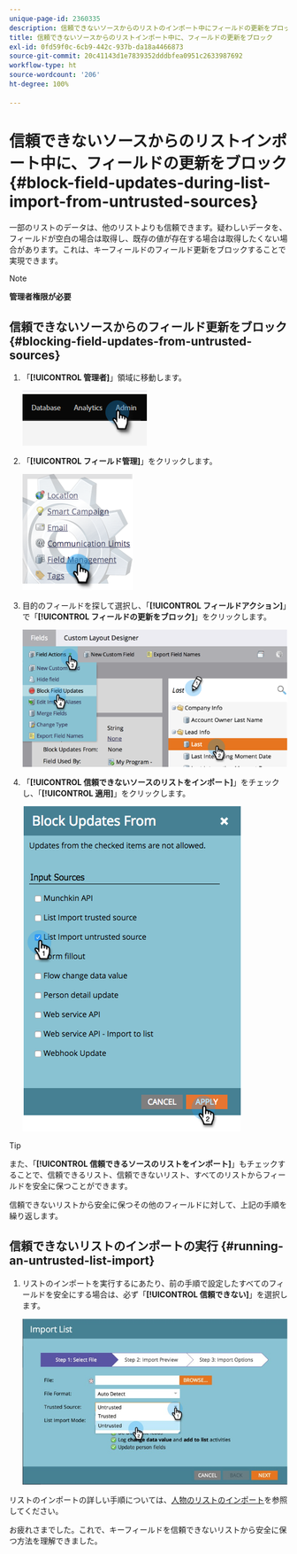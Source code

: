 ```yaml
---
unique-page-id: 2360335
description: 信頼できないソースからのリストのインポート中にフィールドの更新をブロック - Marketo ドキュメント - 製品ドキュメント
title: 信頼できないソースからのリストインポート中に、フィールドの更新をブロック
exl-id: 0fd59f0c-6cb9-442c-937b-da18a4466873
source-git-commit: 20c41143d1e7839352dddbfea0951c2633987692
workflow-type: ht
source-wordcount: '206'
ht-degree: 100%

---
```


# 信頼できないソースからのリストインポート中に、フィールドの更新をブロック {#block-field-updates-during-list-import-from-untrusted-sources}

一部のリストのデータは、他のリストよりも信頼できます。疑わしいデータを、フィールドが空白の場合は取得し、既存の値が存在する場合は取得したくない場合があります。これは、キーフィールドのフィールド更新をブロックすることで実現できます。

>[!NOTE]
>
>**管理者権限が必要**

## 信頼できないソースからのフィールド更新をブロック {#blocking-field-updates-from-untrusted-sources}

1. 「**[!UICONTROL 管理者]**」領域に移動します。

   ![](assets/blocking-field-updates-from-untrusted-sources-1.png)

1. 「**[!UICONTROL フィールド管理]**」をクリックします。

   ![](assets/blocking-field-updates-from-untrusted-sources-2.png)

1. 目的のフィールドを探して選択し、「**[!UICONTROL フィールドアクション]**」で「**[!UICONTROL フィールドの更新をブロック]**」をクリックします。

   ![](assets/blocking-field-updates-from-untrusted-sources-3.png)

1. 「**[!UICONTROL 信頼できないソースのリストをインポート]**」をチェックし、「**[!UICONTROL 適用]**」をクリックします。

   ![](assets/blocking-field-updates-from-untrusted-sources-4.png)

>[!TIP]
>
>また、「**[!UICONTROL 信頼できるソースのリストをインポート]**」もチェックすることで、信頼できるリスト、信頼できないリスト、すべてのリストからフィールドを安全に保つことができます。

信頼できないリストから安全に保つその他のフィールドに対して、上記の手順を繰り返します。

## 信頼できないリストのインポートの実行 {#running-an-untrusted-list-import}

1. リストのインポートを実行するにあたり、前の手順で設定したすべてのフィールドを安全にする場合は、必ず「**[!UICONTROL 信頼できない]**」を選択します。

   ![](assets/blocking-field-updates-from-untrusted-sources-5.png)

リストのインポートの詳しい手順については、[人物のリストのインポート](/help/marketo/getting-started/quick-wins/import-a-list-of-people.md)を参照してください。

お疲れさまでした。これで、キーフィールドを信頼できないリストから安全に保つ方法を理解できました。

